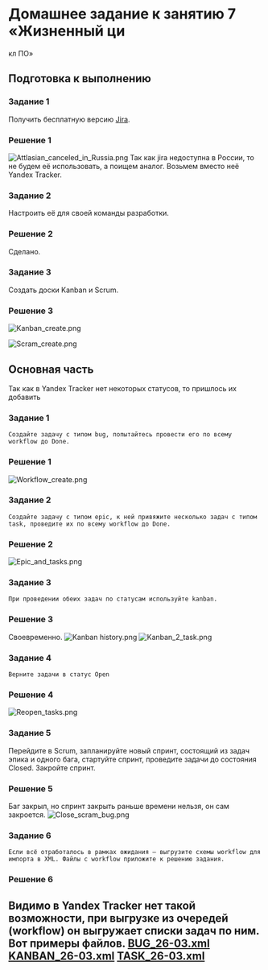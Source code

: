 # Домашнее задание к занятию 7 «Жизненный ци
кл ПО»

## Подготовка к выполнению

### Задание 1
   Получить бесплатную версию [Jira](https://www.atlassian.com/ru/software/jira/free).

### Решение 1
![Attlasian_canceled_in_Russia.png](data%2FAttlasian_canceled_in_Russia.png)
   Так как jira недоступна в России, то не будем её использовать, а поищем аналог.
   Возьмем вместо неё Yandex Tracker.

### Задание 2
   Настроить её для своей команды разработки.

### Решение 2
   Сделано.

### Задание 3
   Создать доски Kanban и Scrum.

### Решение 3
![Kanban_create.png](data%2FKanban_create.png)

![Scram_create.png](data%2FScram_create.png)


## Основная часть
   Так как в Yandex Tracker нет некоторых статусов, то пришлось их добавить

### Задание 1
    Создайте задачу с типом bug, попытайтесь провести его по всему workflow до Done.

### Решение 1
![Workflow_create.png](data%2FWorkflow_create.png)

### Задание 2
    Создайте задачу с типом epic, к ней привяжите несколько задач с типом task, проведите их по всему workflow до Done. 

### Решение 2
![Epic_and_tasks.png](data%2FEpic_and_tasks.png)

### Задание 3
    При проведении обеих задач по статусам используйте kanban.

### Решение 3
   Своевременно.
![Kanban history.png](data/Kanban_history.png)
![Kanban_2_task.png](data%2FKanban_2_task.png)

### Задание 4
    Верните задачи в статус Open

### Решение 4
![Reopen_tasks.png](data%2FReopen_tasks.png)

### Задание 5
   Перейдите в Scrum, запланируйте новый спринт, состоящий из задач эпика и одного бага, стартуйте спринт, проведите задачи до состояния Closed. Закройте спринт.
    
### Решение 5
   Баг закрыл, но спринт закрыть раньше времени нельзя, он сам закроется.
![Close_scram_bug.png](data%2FClose_scram_bug.png)

### Задание 6
    Если всё отработалось в рамках ожидания — выгрузите схемы workflow для импорта в XML. Файлы с workflow приложите к решению задания.

### Решение 6
   Видимо в Yandex Tracker нет такой возможности, при выгрузке из очередей (workflow) он выгружает списки задач по ним.
   Вот примеры файлов.
[BUG_26-03.xml](data/BUG_26-03.xml)
[KANBAN_26-03.xml](data/KANBAN_26-03.xml)
[TASK_26-03.xml](data/TASK_26-03.xml)
---